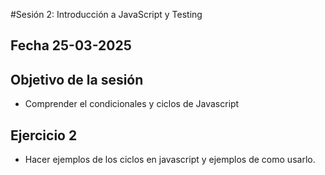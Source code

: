 #Sesión 2: Introducción a JavaScript y Testing

## Fecha 25-03-2025

## Objetivo de la sesión

- Comprender el condicionales y ciclos de Javascript

## Ejercicio 2

- Hacer ejemplos de los ciclos en javascript y ejemplos de como usarlo.
